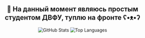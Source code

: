 <div align="center">
  <h2>👋 На данный момент являюсь простым студентом ДВФУ, туплю на фронте ʕ•ᴥ•ʔ</h2>
  <img src="https://github-readme-stats.vercel.app/api?username=SawMassacre&show_icons=true&theme=tokyonight&hide_rank=true&hide_title=true&include_all_commits=true&count_private=true&hide_border=true&line_height=24&hide=stars" alt="GitHub Stats" />
  <img src="https://github-readme-stats.vercel.app/api/top-langs/?username=SawMassacre&layout=compact&theme=tokyonight&hide_border=true" alt="Top Languages" />
</div>
